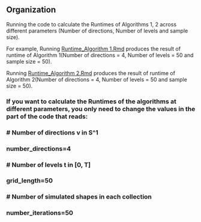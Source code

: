 ## Organization
Running the code to calculate the Runtimes of Algorithms 1, 2 across different parameters (Number of directions, Number of levels and sample size).


For example, Running [Runtime_Algorithm 1.Rmd](https://github.com/JinyuWang123/TDA/blob/main/Simulation%20Study/Code_table4/Runtime_Algorithm%201.Rmd) produces the result of runtime of Algorithm 1(Number of directions = 4, Number of levels = 50 and sample size = 50).

Running [Runtime_Algorithm 2.Rmd](https://github.com/JinyuWang123/TDA/blob/main/Simulation%20Study/Code_table4/Runtime_Algorithm%202.Rmd) produces the result of runtime of Algorithm 2(Number of directions = 4, Number of levels = 50 and sample size = 50).


### If you want to calculate the Runtimes of the algorithms at different parameters, you only need to change the values in the part of the code that reads: 

### # Number of directions v in S^1
### number_directions=4
### # Number of levels t in [0, T]
### grid_length=50
### # Number of simulated shapes in each collection
### number_iterations=50


